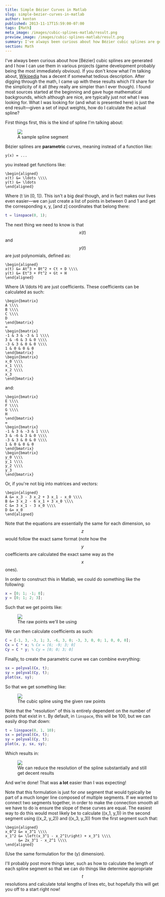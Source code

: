 ```yaml
---
title: Simple Bézier Curves in Matlab
slug: simple-bezier-curves-in-matlab
author: kenton
published: 2013-11-17T15:59:00-07:00
tags: [Math]
meta_image: /images/cubic-splines-matlab/result.png
preview_image: /images/cubic-splines-matlab/result.png
summary: I've always been curious about how Bézier cubic splines are generated and I how I can use them in various projects (game development probably being the most immediately obvious). If you don't know what I'm talking about, Wikipedia has a decent if somewhat tedious description. After digging through the math, I came up with these results which I'll share for the simplicity of it all (they really are simpler than I ever though). I found most sources started at the beginning and gave huge mathematical backgrounds, which although are nice, are typically just not what I was looking for. What I was looking for (and what is presented here) is just the end result—given a set of input weights, how do I calculate the actual spline?
section: Math
---
```


I've always been curious about how [Bézier] cubic splines are generated and I how I can use them in various projects (game development probably being the most immediately obvious). If you don't know what I'm talking about, [Wikipedia](http://en.wikipedia.org/wiki/B%C3%A9zier_curve) has a decent if somewhat tedious description. After digging through the math, I came up with these results which I'll share for the simplicity of it all (they really are simpler than I ever though). I found most sources started at the beginning and gave huge mathematical backgrounds, which although are nice, are typically just not what I was looking for. What I was looking for (and what is presented here) is just the end result—given a set of input weights, how do I calculate the actual spline?

First things first, this is the kind of spline I'm talking about:

<figure>
	<img src="/images/cubic-splines-matlab/spline-segment.svg">
	<figcaption>A sample spline segment</figcaption>
</figure>

Bézier splines are **parametric** curves, meaning instead of a function like:

```katex
y(x) = ...
```

you instead get functions like:

```katex
\begin{aligned}
x(t) &= \ldots \\\\
y(t) &= \ldots
\end{aligned}
```

Where \(t \in [0, 1]\). This isn't a big deal though, and in fact makes our lives even easier—we can just create a list of points in between 0 and 1 and get the corresponding x, y, [and z] coordinates that belong there:

```matlab
t = linspace(0, 1);
```

The next thing we need to know is that $$x(t)$$ and $$y(t)$$ are just polynomials, defined as:

```katex
\begin{aligned}
x(t) &= At^3 + Bt^2 + Ct + D \\\\
y(t) &= Et^3 + Ft^2 + Gt + H
\end{aligned}
```

Where \(A \ldots H\) are just coefficients. These coefficients can be calculated as such:

```katex
\begin{bmatrix}
A \\\\
B \\\\
C \\\\
D
\end{bmatrix}
=
\begin{bmatrix}
-1 & 3 & -3 & 1 \\\\
3 & -6 & 3 & 0 \\\\
-3 & 3 & 0 & 0 \\\\
1 & 0 & 0 & 0
\end{bmatrix}
\begin{bmatrix}
x_0 \\\\
x_1 \\\\
x_2 \\\\
x_3
\end{bmatrix}
```

and:

```katex
\begin{bmatrix}
E \\\\
F \\\\
G \\\\
H
\end{bmatrix}
=
\begin{bmatrix}
-1 & 3 & -3 & 1 \\\\
3 & -6 & 3 & 0 \\\\
-3 & 3 & 0 & 0 \\\\
1 & 0 & 0 & 0
\end{bmatrix}
\begin{bmatrix}
y_0 \\\\
y_1 \\\\
y_2 \\\\
y_3
\end{bmatrix}
```

Or, if you're not big into matrices and vectors:

```katex
\begin{aligned}
A &= x_3 - 3 x_2 + 3 x_1 - x_0 \\\\
B &= 3 x_2 - 6 x_1 + 3 x_0 \\\\
C &= 3 x_1 - 3 x_0 \\\\
D &= x_0
\end{aligned}
```

Note that the equations are essentially the same for each dimension, so $$z$$ would follow the exact same format (note how the $$y$$ coefficients are calculated the exact same way as the $$x$$ ones).

In order to construct this in Matlab, we could do something like the following:

```matlab
x = [0; 1; -1; 0];
y = [0; 1; 2; 3];
```

Such that we get points like:

<figure>
	<img src="/images/cubic-splines-matlab/points.png" class="white">
	<figcaption>The raw points we'll be using</figcaption>
</figure>

We can then calculate coefficients as such:

```matlab
C = [-1, 3, -3, 1; 3, -6, 3, 0; -3, 3, 0, 0; 1, 0, 0, 0];
Cx = C * x; % Cx = [6; -9; 3; 0]
Cy = C * y; % Cy = [0; 0; 3; 0]
```

Finally, to create the parametric curve we can combine everything:

```matlab
sx = polyval(Cx, t);
sy = polyval(Cy, t);
plot(sx, sy);
```

So that we get something like:

<figure>
	<img src="/images/cubic-splines-matlab/result.png" class="white">
	<figcaption>The cubic spline using the given raw points</figcaption>
</figure>

Note that the "resolution" of this is entirely dependent on the number of points that exist in `t`. By default, in `linspace`, this will be 100, but we can easily drop that down:

```matlab
t = linspace(0, 1, 10);
sx = polyval(Cx, t);
sy = polyval(Cy, t);
plot(x, y, sx, sy);
```

Which results in:

<figure>
	<img src="/images/cubic-splines-matlab/lowres.png" class="white">
	<figcaption>We can reduce the resolution of the spline substantially and still get decent results</figcaption>
</figure>

And we're done! That was **a lot** easier than I was expecting!

Note that this formulation is just for _one_ segment that would typically be part of a much longer line composed of multiple segments. If we wanted to connect two segments together, in order to make the connection smooth all we have to do is ensure the slope of these curves are equal. The easiest way to do this would most likely be to calculate \((x_1, y_1)\) in the second segment using \((x_2, y_2)\) and \((x_3, y_3)\) from the first segment such that:

```katex
\begin{aligned}
x_0^2 &= x_3^1 \\\\
x_1^2 &= \left(x_3^1 - x_2^1\right) + x_3^1 \\\\
	  &= 2x_3^1 - x_2^1 \\\\
\end{aligned}
```

(Use the same formulation for the \(y\) dimension).

I'll probably post more things later, such as how to calculate the length of each spline segment so that we can do things like determine appropriate $$t$$ resolutions and calculate total lengths of lines etc, but hopefully this will get you off to a start right now!
